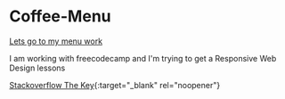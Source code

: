 # Coffee-Menu

[Lets go to my menu work](https://jekase9.github.io/Coffee-Menu/)


I am working with freecodecamp and I'm trying to get a Responsive Web Design lessons

[Stackoverflow The Key](https://stackoverflow.blog/2021/03/31/the-key-copy-paste/){:target="_blank" rel="noopener"}


